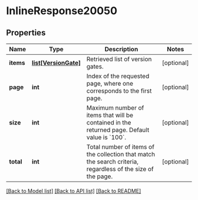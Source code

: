 # InlineResponse20050

## Properties
Name | Type | Description | Notes
------------ | ------------- | ------------- | -------------
**items** | [**list[VersionGate]**](VersionGate.md) | Retrieved list of version gates. | [optional] 
**page** | **int** | Index of the requested page, where one corresponds to the first page. | [optional] 
**size** | **int** | Maximum number of items that will be contained in the returned page.  Default value is &#x60;100&#x60;. | [optional] 
**total** | **int** | Total number of items of the collection that match the search criteria, regardless of the size of the page. | [optional] 

[[Back to Model list]](../README.md#documentation-for-models) [[Back to API list]](../README.md#documentation-for-api-endpoints) [[Back to README]](../README.md)


